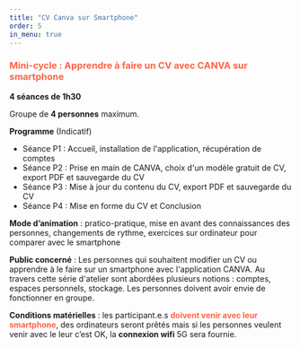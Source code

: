 ```yaml
---
title: "CV Canva sur Smartphone"
order: 5
in_menu: true
---
```

### <span style="color:Tomato"> Mini-cycle : Apprendre à faire un CV avec CANVA sur smartphone</span>

**4 séances de 1h30** 

Groupe de **4 personnes** maximum. 

**Programme** (Indicatif)
- Séance P1 : Accueil, installation de l'application, récupération de comptes
- Séance P2 : Prise en main de CANVA, choix d'un modèle gratuit de CV, export PDF et sauvegarde du CV
- Séance P3 : Mise à jour du contenu du CV, export PDF et sauvegarde du CV
- Séance P4 : Mise en forme du CV et Conclusion

**Mode d’animation**  : pratico-pratique, mise en avant des connaissances des personnes, changements de rythme, exercices sur ordinateur pour comparer avec le smartphone

**Public concerné** : Les personnes qui souhaitent modifier un CV ou apprendre à le faire sur un smartphone avec l'application CANVA. Au travers cette série d'atelier sont abordées plusieurs notions : comptes, espaces personnels, stockage. Les personnes doivent avoir envie de fonctionner en groupe.

**Conditions matérielles** : les participant.e.s <b><span style="color:Tomato">doivent venir avec leur smartphone</span></b>, des ordinateurs seront prêtés mais si les personnes veulent venir avec le leur c’est OK, la **connexion wifi** 5G sera fournie. 